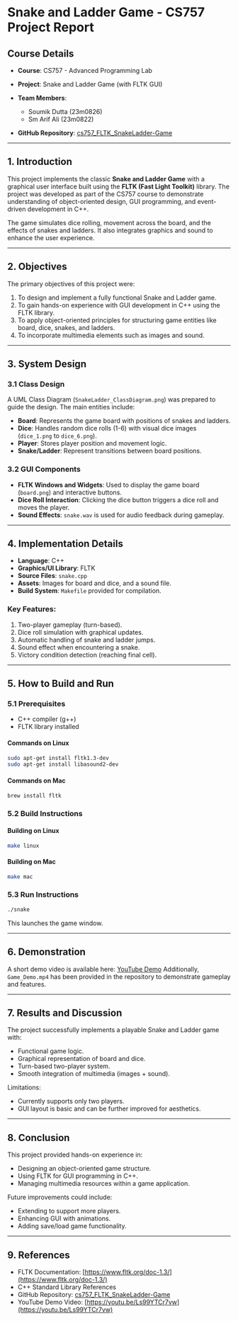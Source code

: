 # Snake and Ladder Game - CS757 Project Report

## Course Details

* **Course**: CS757 - Advanced Programming Lab
* **Project**: Snake and Ladder Game (with FLTK GUI)
* **Team Members**:

  * Soumik Dutta (23m0826)
  * Sm Arif Ali (23m0822)
* **GitHub Repository**: [cs757\_FLTK\_SnakeLadder-Game](https://github.com/sammagnet7/cs757_FLTK_SnakeLadder-Game)

---

## 1. Introduction

This project implements the classic **Snake and Ladder Game** with a graphical user interface built using the **FLTK (Fast Light Toolkit)** library. The project was developed as part of the CS757 course to demonstrate understanding of object-oriented design, GUI programming, and event-driven development in C++.

The game simulates dice rolling, movement across the board, and the effects of snakes and ladders. It also integrates graphics and sound to enhance the user experience.

---

## 2. Objectives

The primary objectives of this project were:

1. To design and implement a fully functional Snake and Ladder game.
2. To gain hands-on experience with GUI development in C++ using the FLTK library.
3. To apply object-oriented principles for structuring game entities like board, dice, snakes, and ladders.
4. To incorporate multimedia elements such as images and sound.

---

## 3. System Design

### 3.1 Class Design

A UML Class Diagram (`SnakeLadder_ClassDiagram.png`) was prepared to guide the design. The main entities include:

* **Board**: Represents the game board with positions of snakes and ladders.
* **Dice**: Handles random dice rolls (1-6) with visual dice images (`dice_1.png` to `dice_6.png`).
* **Player**: Stores player position and movement logic.
* **Snake/Ladder**: Represent transitions between board positions.

### 3.2 GUI Components

* **FLTK Windows and Widgets**: Used to display the game board (`board.png`) and interactive buttons.
* **Dice Roll Interaction**: Clicking the dice button triggers a dice roll and moves the player.
* **Sound Effects**: `snake.wav` is used for audio feedback during gameplay.

---

## 4. Implementation Details

* **Language**: C++
* **Graphics/UI Library**: FLTK
* **Source Files**: `snake.cpp`
* **Assets**: Images for board and dice, and a sound file.
* **Build System**: `Makefile` provided for compilation.

### Key Features:

1. Two-player gameplay (turn-based).
2. Dice roll simulation with graphical updates.
3. Automatic handling of snake and ladder jumps.
4. Sound effect when encountering a snake.
5. Victory condition detection (reaching final cell).

---

## 5. How to Build and Run

### 5.1 Prerequisites

* C++ compiler (g++)
* FLTK library installed

#### Commands on Linux

```bash
sudo apt-get install fltk1.3-dev
sudo apt-get install libasound2-dev
```

#### Commands on Mac

```bash
brew install fltk
```

### 5.2 Build Instructions

#### Building on Linux

```bash
make linux
```

#### Building on Mac

```bash
make mac
```

### 5.3 Run Instructions

```bash
./snake
```

This launches the game window.

---

## 6. Demonstration

A short demo video is available here: [YouTube Demo](https://youtu.be/Ls99YTCr7vw)
Additionally, `Game_Demo.mp4` has been provided in the repository to demonstrate gameplay and features.

---

## 7. Results and Discussion

The project successfully implements a playable Snake and Ladder game with:

* Functional game logic.
* Graphical representation of board and dice.
* Turn-based two-player system.
* Smooth integration of multimedia (images + sound).

Limitations:

* Currently supports only two players.
* GUI layout is basic and can be further improved for aesthetics.

---

## 8. Conclusion

This project provided hands-on experience in:

* Designing an object-oriented game structure.
* Using FLTK for GUI programming in C++.
* Managing multimedia resources within a game application.

Future improvements could include:

* Extending to support more players.
* Enhancing GUI with animations.
* Adding save/load game functionality.

---

## 9. References

* FLTK Documentation: [https://www.fltk.org/doc-1.3/](https://www.fltk.org/doc-1.3/)
* C++ Standard Library References
* GitHub Repository: [cs757\_FLTK\_SnakeLadder-Game](https://github.com/sammagnet7/cs757_FLTK_SnakeLadder-Game)
* YouTube Demo Video: [https://youtu.be/Ls99YTCr7vw](https://youtu.be/Ls99YTCr7vw)
